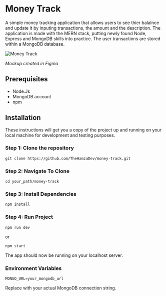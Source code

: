 # Money Track
A simple money tracking application that allows users to see thier balalnce and update it by inputing transactions, the amount and the description. The application is made with the MERN stack, putting newly found Node, Express and MongoDB skills into practice. The user transactions are stored within a MongoDB database.

![Money Track](https://github.com/TheHamzaDev/money-track/assets/143728239/5e0b45ba-a02b-4ff7-8d4c-67fdaaf9d2fa)
<p><i>Mockup created in Figma</i></p>

 ## Prerequisites
 * Node.Js
 * MongoDB account
 * npm

## Installation
These instructions will get you a copy of the project up and running on your local machine for development and testing purposes.

### Step 1: Clone the repository
```
git clone https://github.com/TheHamzaDev/money-track.git
```
### Step 2: Navigate To Clone
```
cd your_path/money-track
```
### Step 3: Install Dependencies
```
npm install
```
### Step 4: Run Project
```
npm run dev
```
or
```
npm start
```
The app should now be running on your localhost server.

### Environment Variables
```
MONGO_URL=your_mongodb_url
```
Replace with your actual MongoDB connection string.

